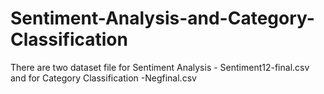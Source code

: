 # Sentiment-Analysis-and-Category-Classification
There are two dataset file for Sentiment Analysis - Sentiment12-final.csv and for Category Classification -Negfinal.csv
